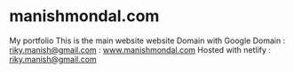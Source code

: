 # manishmondal.com
My portfolio
This is the main website
website
Domain with Google Domain : riky.manish@gmail.com : www.manishmondal.com
Hosted with netlify : riky.manish@gmail.com
